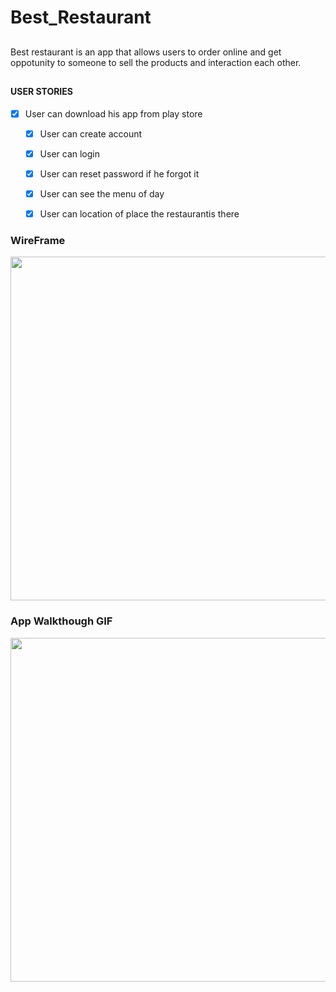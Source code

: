 # Best_Restaurant
## 
Best restaurant is an app that allows users to order online and get oppotunity to someone to sell the products and interaction each other.
## 

#### USER  STORIES
- [x]  User can download his app from play store
   - [x] User can create account
   - [x] User can login
   - [x] User can reset password if he forgot it
   - [x] User can see the menu of day 
   - [x] User can location of place  the restaurantis there



### WireFrame
<img src="https://i.imgur.com/VTQEj6S.png" width=550><br>

### App Walkthough GIF

<img src="https://i.imgur.com/LNJx9Cv.gif" width=550><br>
